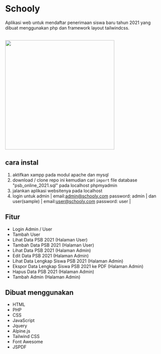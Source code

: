 # Schooly
Aplikasi web untuk mendaftar penerimaan siswa baru tahun 2021 yang dibuat menggunakan php dan framework layout tailwindcss.
<p align="left">
<br>
   <img src="https://i.ibb.co/dsvh0YB/Group-4.png" border="0" width="350">
</p>

## cara instal

1. aktifkan xampp pada modul apache dan mysql
2. download / clone repo ini kemudian cari `import` file database "psb_online_2021.sql" pada localhost phpmyadmin
3. jalankan aplikasi websitenya pada localhost
4. login untuk admin | email:admin@schooly.com password: admin | dan user(sample) | email:user@schooly.com password: user |

## Fitur

- Login Admin / User
- Tambah User
- Lihat Data PSB 2021 (Halaman User)
- Tambah Data PSB 2021 (Halaman User)
- Lihat Data PSB 2021 (Halaman Admin)
- Edit Data PSB 2021 (Halaman Admin)
- Lihat Data Lengkap Siswa PSB 2021 (Halaman Admin)
- Ekspor Data Lengkap Siswa PSB 2021 ke PDF (Halaman Admin)
- Hapus Data PSB 2021 (Halaman Admin)
- Tambah Admin (Halaman Admin)

## Dibuat menggunakan

- HTML
- PHP
- CSS
- JavaScript
- Jquery
- Alpine.js
- Tailwind CSS
- Font Awesome
- JSPDF

